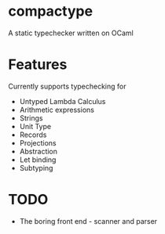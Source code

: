 # compactype
A static typechecker written on OCaml
# Features
Currently supports typechecking for
* Untyped Lambda Calculus
* Arithmetic expressions
* Strings
* Unit Type
* Records
* Projections
* Abstraction
* Let binding
* Subtyping
# TODO
* The boring front end - scanner and parser
